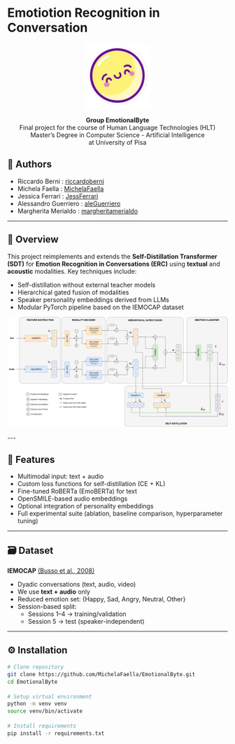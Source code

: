 # Emotiotion Recognition in Conversation

<p align = "center">
  <img src = "report/Logo.png" width="150" alt="Logo">
</p>

<p align="center">
  <b>Group EmotionalByte</b>  
  <br>
  Final project for the course of Human Language Technologies (HLT)
  <br>
  Master’s Degree in Computer Science - Artificial Intelligence
  <br>
  at University of Pisa
</p>

## 👥 Authors
- Riccardo Berni        : [riccardoberni](https://github.com/riccardoberni)
- Michela Faella        : [MichelaFaella](https://github.com/MichelaFaella)
- Jessica Ferrari       : [JessFerrari](https://github.com/JessFerrari)
- Alessandro Guerriero  : [aleGuerriero](https://github.com/aleGuerriero)
- Margherita Merialdo   : [margheritamerialdo](https://github.com/margheritamerialdo)

---
  
## 📌 Overview

This project reimplements and extends the **Self-Distillation Transformer (SDT)** for **Emotion Recognition in Conversations (ERC)** using **textual** and **acoustic** modalities. Key techniques include:

- Self-distillation without external teacher models  
- Hierarchical gated fusion of modalities  
- Speaker personality embeddings derived from LLMs  
- Modular PyTorch pipeline based on the IEMOCAP dataset  
<p align = "center">
  <img src = "report/architecture.jpg" width="900" alt="Logo">
</p>
---

## 🔧 Features

-  Multimodal input: text + audio  
-  Custom loss functions for self-distillation (CE + KL)  
-  Fine-tuned RoBERTa (EmoBERTa) for text  
-  OpenSMILE-based audio embeddings  
-  Optional integration of personality embeddings  
-  Full experimental suite (ablation, baseline comparison, hyperparameter tuning)

---

## 🗃 Dataset

**IEMOCAP** [(Busso et al., 2008)](https://www.kaggle.com/datasets/dejolilandry/iemocapfullrelease) 
- Dyadic conversations (text, audio, video)  
- We use **text + audio** only  
- Reduced emotion set: {Happy, Sad, Angry, Neutral, Other}  
- Session-based split:  
  - Sessions 1–4 → training/validation  
  - Session 5 → test (speaker-independent)

---

## ⚙️ Installation

```bash
# Clone repository
git clone https://github.com/MichelaFaella/EmotionalByte.git
cd EmotionalByte

# Setup virtual environment
python -m venv venv
source venv/bin/activate

# Install requirements
pip install -r requirements.txt
